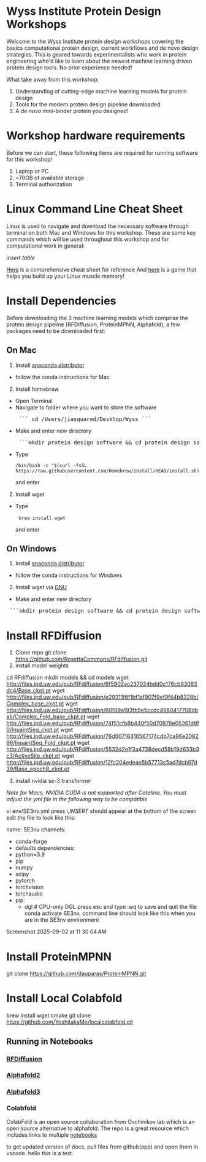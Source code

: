 # Wyss Institute Protein Design Workshops
Welcome to the Wyss Institute protein design workshops covering the basics computational protein design, current workflows and de novo design strategies. This is geared towards experimentalists who work in protein engineering who'd like to learn about the newest machine learning driven protein design tools. No prior experience needed!

What take away from this workshop:
1. Understanding of cutting-edge machine learning models for protein design
2. Tools for the modern protein design pipeline downloaded
3. A *de novo* mini-binder protein you designed! 

# Workshop hardware requirements 
Before we can start, these following items are required for running software for this workshop!
1. Laptop or PC
2. ~70GB of available storage
3. Terminal authorization 

# Linux Command Line Cheat Sheet
Linux is used to navigate and download the necessary software through terminal on both Mac and Windows for this workshop. These are some key  commands which will be used throughout this workshop and for computational work in general:

*insert table*

[Here](https://www.geeksforgeeks.org/linux-unix/linux-commands-cheat-sheet/) is a comprehensive cheat sheet for reference 
And [here](https://gitlab.com/slackermedia/bashcrawl) is a game that helps you build up your Linux muscle memory! 

# Install Dependencies

Before downloading the 3 machine learning models which comprise the protein design pipeline (RFDiffusion, ProteinMPNN, Alphafold), a few packages need to be downloaded first:


## On Mac
1. Install [anaconda distributor](https://www.anaconda.com/download)
- follow the conda instructions for Mac
2. Install homebrew
- Open Terminal
- Navigate to folder where you want to store the software
  <pre> ``` cd /Users/jiasquared/Desktop/Wyss ``` </pre>
- Make and enter new directory
  <pre> ```mkdir protein_design_software && cd protein_design_software ``` </pre>
- Type   <pre> ```/bin/bash -c "$(curl -fsSL https://raw.githubusercontent.com/Homebrew/install/HEAD/install.sh)" ``` </pre> and enter
2. Install wget
- Type <pre> ```brew install wget``` </pre> and enter

## On Windows
1. Install [anaconda distributor](https://www.anaconda.com/download)
- follow the conda instructions for Windows
2. Install wget via [GNU](https://gnuwin32.sourceforge.net/packages/wget.htm)
- Make and enter new directory 
 <pre> ```mkdir protein_design_software && cd protein_design_software ``` </pre>


# Install RFDiffusion
1. Clone repo
git clone https://github.com/RosettaCommons/RFdiffusion.git
2. install model weights

cd RFdiffusion
mkdir models && cd models
wget http://files.ipd.uw.edu/pub/RFdiffusion/6f5902ac237024bdd0c176cb93063dc4/Base_ckpt.pt
wget http://files.ipd.uw.edu/pub/RFdiffusion/e29311f6f1bf1af907f9ef9f44b8328b/Complex_base_ckpt.pt
wget http://files.ipd.uw.edu/pub/RFdiffusion/60f09a193fb5e5ccdc4980417708dbab/Complex_Fold_base_ckpt.pt
wget http://files.ipd.uw.edu/pub/RFdiffusion/74f51cfb8b440f50d70878e05361d8f0/InpaintSeq_ckpt.pt
wget http://files.ipd.uw.edu/pub/RFdiffusion/76d00716416567174cdb7ca96e208296/InpaintSeq_Fold_ckpt.pt
wget http://files.ipd.uw.edu/pub/RFdiffusion/5532d2e1f3a4738decd58b19d633b3c3/ActiveSite_ckpt.pt
wget http://files.ipd.uw.edu/pub/RFdiffusion/12fc204edeae5b57713c5ad7dcb97d39/Base_epoch8_ckpt.pt

3. install nvidia se-3 transformer

*Note for Macs, NVIDIA CUDA is not supported after Catalina. You must adjust the yml file in the following way to be compatible*

vi env/SE3nv.yml
press i,*INSERT* should appear at the bottom of the screen 
edit the file to look like this:

name: SE3nv
channels:
  - conda-forge
  - defaults
dependencies:
  - python=3.9
  - pip
  - numpy
  - scipy
  - pytorch
  - torchvision
  - torchaudio
  - pip:
      - dgl   # CPU-only DGL
press esc and type :wq to save and quit the file 
conda activate SE3nv, command line should look like this when you are in the SE3nv environment
<img width="319" height="17" alt="Screenshot 2025-09-02 at 11 30 04 AM" src="https://github.com/user-attachments/assets/fc1f19fa-3a16-4b2c-89ae-8ceb8aa56abc" />


# Install ProteinMPNN
git clone https://github.com/dauparas/ProteinMPNN.git

# Install Local Colabfold
brew install wget cmake
git clone https://github.com/YoshitakaMo/localcolabfold.git





## Running in Notebooks
### [RFDiffusion](https://colab.research.google.com/github/sokrypton/ColabDesign/blob/main/rf/examples/diffusion.ipynb)

### [Alphafold2](https://colab.research.google.com/github/sokrypton/ColabFold/blob/main/AlphaFold2.ipynb)

### [Alphafold3](https://alphafoldserver.com)

### Colabfold
ColabFold is an open source collaboration from Ovchinikov lab which is an open source alternative to alphafold. The repo is a great resource which includes links to multiple [notebooks](https://github.com/sokrypton/ColabFold)

to get updated version of docs, pull files from github(app) and open them in vscode. 
hello this is a test.

